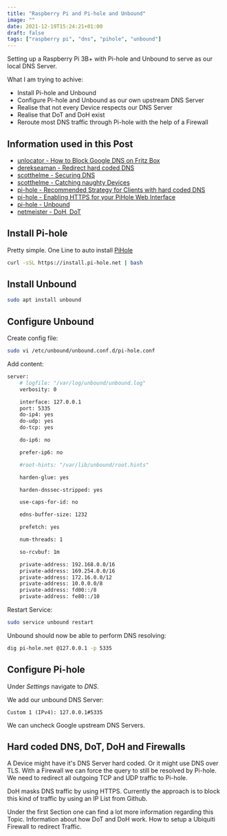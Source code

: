 ```yaml
---
title: "Raspberry Pi and Pi-hole and Unbound"
image: ""
date: 2021-12-19T15:24:21+01:00
draft: false
tags: ["raspberry pi", "dns", "pihole", "unbound"]
---
```


Setting up a Raspberry Pi 3B+ with Pi-hole and Unbound to serve as our local DNS Server.

What I am trying to achive:
- Install Pi-hole and Unbound
- Configure Pi-hole and Unbound as our own upstream DNS Server
- Realise that not every Device respects our DNS Server
- Realise that DoT and DoH exist
- Reroute most DNS traffic through Pi-hole with the help of a Firewall

## Information used in this Post
- [unlocator - How to Block Google DNS on Fritz Box](https://support.unlocator.com/article/204-how-to-block-google-dns-on-fritz-box)
- [derekseaman - Redirect hard coded DNS](https://www.derekseaman.com/2019/10/redirect-hard-coded-dns-to-pi-hole-using-ubiquiti-edgerouter.html)
- [scotthelme - Securing DNS](https://scotthelme.co.uk/securing-dns-across-all-of-my-devices-with-pihole-dns-over-https-1-1-1-1/)
- [scotthelme - Catching naughty Devices](https://scotthelme.co.uk/catching-naughty-devices-on-my-home-network/)
- [pi-hole - Recommended Strategy for Clients with hard coded DNS](https://discourse.pi-hole.net/t/recommended-strategy-for-clients-with-hard-coded-dns/22103)
- [pi-hole - Enabling HTTPS for your PiHole Web Interface](https://discourse.pi-hole.net/t/enabling-https-for-your-pi-hole-web-interface/5771)
- [pi-hole - Unbound](https://docs.pi-hole.net/guides/dns/unbound/)
- [netmeister - DoH, DoT](https://www.netmeister.org/blog/doh-dot-dnssec.html)


## Install Pi-hole
Pretty simple. One Line to auto install [PiHole](https://github.com/pi-hole/pi-hole/#one-step-automated-install) 
```bash
curl -sSL https://install.pi-hole.net | bash
```


## Install Unbound
```bash
sudo apt install unbound
```


## Configure Unbound
Create config file:
```bash
sudo vi /etc/unbound/unbound.conf.d/pi-hole.conf
```

Add content:
```bash
server:
    # logfile: "/var/log/unbound/unbound.log"
    verbosity: 0

    interface: 127.0.0.1
    port: 5335
    do-ip4: yes
    do-udp: yes
    do-tcp: yes

    do-ip6: no

    prefer-ip6: no

    #root-hints: "/var/lib/unbound/root.hints"

    harden-glue: yes

    harden-dnssec-stripped: yes

    use-caps-for-id: no

    edns-buffer-size: 1232

    prefetch: yes

    num-threads: 1

    so-rcvbuf: 1m

    private-address: 192.168.0.0/16
    private-address: 169.254.0.0/16
    private-address: 172.16.0.0/12
    private-address: 10.0.0.0/8
    private-address: fd00::/8
    private-address: fe80::/10
```

Restart Service:
```bash
sudo service unbound restart
```

Unbound should now be able to perform DNS resolving:
```bash
dig pi-hole.net @127.0.0.1 -p 5335
```


## Configure Pi-hole
Under _Settings_ navigate to _DNS_.

We add our unbound DNS Server:
```
Custom 1 (IPv4): 127.0.0.1#5335
```
We can uncheck Google upstream DNS Servers.


## Hard coded DNS, DoT, DoH and Firewalls
A Device might have it's DNS Server hard coded. Or it might use DNS over TLS. With a Firewall we can force the query to still be resolved by Pi-hole. We need to redirect all outgoing TCP and UDP traffic to Pi-hole.

DoH masks DNS traffic by using HTTPS. Currently the approach is to block this kind of traffic by using an IP List from Github.

Under the first Section one can find a lot more information regarding this Topic.
Information about how DoT and DoH work. How to setup a Ubiquiti Firewall to redirect Traffic.